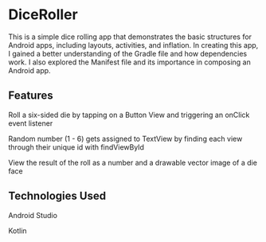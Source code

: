 # DiceRoller
This is a simple dice rolling app that demonstrates the basic structures for Android apps, including layouts, activities, and inflation. In creating this app, I gained a better understanding of the Gradle file and how dependencies work. I also explored the Manifest file and its importance in composing an Android app.

## Features
Roll a six-sided die by tapping on a Button View and triggering an onClick event listener

Random number (1 - 6) gets assigned to TextView by finding each view through their unique id with findViewById

View the result of the roll as a number and a drawable vector image of a die face

## Technologies Used
Android Studio

Kotlin

